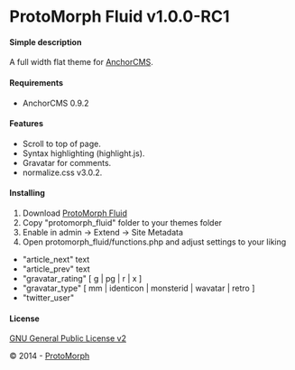 ProtoMorph Fluid v1.0.0-RC1
======================

#### Simple description

A full width flat theme for [AnchorCMS][2].

#### Requirements

- AnchorCMS 0.9.2

#### Features

- Scroll to top of page.
- Syntax highlighting (highlight.js).
- Gravatar for comments.
- normalize.css v3.0.2.

#### Installing

1. Download [ProtoMorph Fluid][4]
2. Copy "protomorph_fluid" folder to your themes folder
3. Enable in admin -> Extend -> Site Metadata
4. Open protomorph_fluid/functions.php and adjust settings to your liking
 - "article_next" text
 - "article_prev" text
 - "gravatar_rating" [ g | pg | r | x ]
 - "gravatar_type" [ mm | identicon | monsterid | wavatar | retro ]
 - "twitter_user"

#### License

[GNU General Public License v2][3]

© 2014 - [ProtoMorph][1]

[1]: http://protomorph.cf/
[2]: http://anchorcms.com/
[3]: http://opensource.org/licenses/GPL-2.0
[4]: https://github.com/protomorph/anchor-protomorph_fluid/archive/master.zip
